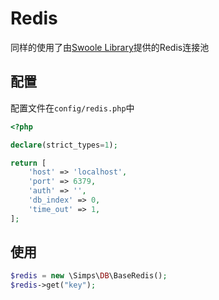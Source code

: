 # Redis

同样的使用了由[Swoole Library](https://github.com/swoole/library)提供的Redis连接池

## 配置

配置文件在`config/redis.php`中

```php
<?php

declare(strict_types=1);

return [
    'host' => 'localhost',
    'port' => 6379,
    'auth' => '',
    'db_index' => 0,
    'time_out' => 1,
];
```

## 使用

```php
$redis = new \Simps\DB\BaseRedis();
$redis->get("key");
```
